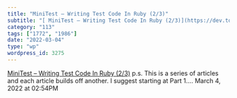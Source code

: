 ```yaml
---
title: "MiniTest – Writing Test Code In Ruby (2/3)"
subtitle: "[ MiniTest – Writing Test Code In Ruby (2/3)](https://dev.to/exampro/minitest-writing-test-code-in-r..."
category: "113"
tags: ["1772", "1986"]
date: "2022-03-04"
type: "wp"
wordpress_id: 3275
---
```

[ MiniTest – Writing Test Code In Ruby (2/3)](https://dev.to/exampro/minitest-writing-test-code-in-ruby-part-2-of-3-4306)
 p.s. This is a series of articles and each article builds off another. I suggest starting at Part 1….
March 4, 2022 at 02:54PM